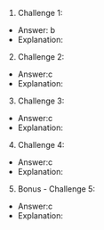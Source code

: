 1. Challenge 1:

- Answer: b
- Explanation:

2. Challenge 2:

- Answer:c
- Explanation:

3. Challenge 3:

- Answer:c
- Explanation:

4. Challenge 4:

- Answer:c
- Explanation:

5. Bonus - Challenge 5:

- Answer:c
- Explanation:
